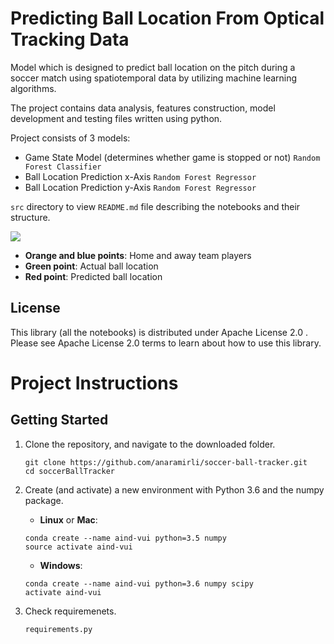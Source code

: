 # Predicting Ball Location From Optical Tracking Data

Model which is designed to predict ball location on the pitch during a soccer match using spatiotemporal data by utilizing machine learning algorithms.

The project contains data analysis, features construction, model development and testing files written using python.

Project consists of 3 models:
* Game State Model (determines whether game is stopped or not) `Random Forest Classifier`
* Ball Location Prediction x-Axis `Random Forest Regressor`
* Ball Location Prediction y-Axis `Random Forest Regressor`

`src` directory to view `README.md` file describing the notebooks and their structure.

![](https://github.com/anaramirli/soccerBallTracker/blob/master/src/assets/sample.gif)

- **Orange and blue points**: Home and away team players</br>
- **Green point**: Actual ball location</br>
- **Red point**: Predicted ball location</br>

## License
This library (all the notebooks) is distributed under Apache License 2.0 . Please see Apache License 2.0 terms to learn about how to use this library.


# Project Instructions

## Getting Started

1. Clone the repository, and navigate to the downloaded folder.

    ```
    git clone https://github.com/anaramirli/soccer-ball-tracker.git
    cd soccerBallTracker
    ```
    
2. Create (and activate) a new environment with Python 3.6 and the numpy package.

    * **Linux** or **Mac**:
    ```
    conda create --name aind-vui python=3.5 numpy
    source activate aind-vui
    ```
    
    * **Windows**:
    
    ```
    conda create --name aind-vui python=3.6 numpy scipy
    activate aind-vui
    ```

3. Check requiremenets.
    ```
    requirements.py
    ```
